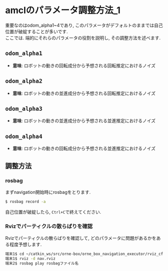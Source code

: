 # amclのパラメータ調整方法_1
重要なのはodom_alpha1~4であり, このパラメータがデフォルトのままでは自己位置が破綻することが多いです.  
ここでは. 端的にそれらのパラメータの役割を説明し, その調整方法を述べます.  

## `odom_alpha1`
- **意味**: ロボットの動きの回転成分から予想される回転推定におけるノイズ  
## `odom_alpha2`
- **意味**: ロボットの動きの並進成分から予想される回転推定におけるノイズ  
## `odom_alpha3`
- **意味**: ロボットの動きの並進成分から予想される並進推定におけるノイズ  
## `odom_alpha4`
- **意味**: ロボットの動きの回転成分から予想される並進推定におけるノイズ   

## 調整方法
### rosbag
まずnavigation開始時にrosbagをとります.  
```bash 
$ rosbag record -a
```
自己位置が破綻したら, `Ctrl+C`で終えてください. 

### Rvizでパーティクルの散らばりを確認
Rvizでパーティクルの散らばりを確認して, どのパラメータに問題があるかをある程度予想します. 
```bash
端末1$ cd ~/catkin_ws/src/orne-box/orne_box_navigation_executor/rviz_cfg
端末1$ rviz -d nav.rviz
端末2$ rosbag play rosbagファイル名
```
